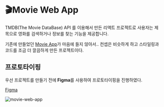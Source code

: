 # 🎬Movie Web App

TMDB(The Movie DataBase) API 를 이용해서 만든 리액트 프로젝트로 사용자는 제목으로 영화를 검색하거나 정보를 찾는 기능을 제공합니다.

기존에 만들었던 [Movie App](https://github.com/tlatjdgh3778/movie)가 마음에 들지 않아서.. 컨셉은 비슷하게 하고 스타일링과 코드를 조금 더 깔끔하게 만든 프로젝트이다.


## 프로토타이핑
우선 프로젝트를 만들기 전에 **Figma**를 사용하여 프로토타이핑을 진행하였다.

[Figma](https://www.figma.com/file/YUtZwzE3uZBGji71j6t48S/Movie-App?node-id=0%3A1)

![movie-web-app](https://user-images.githubusercontent.com/71371075/122392083-87879180-cfae-11eb-88a8-2ab89355dde5.png)

